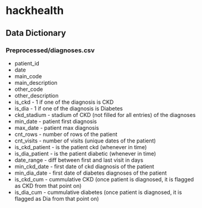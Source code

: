 # hackhealth

## Data Dictionary 

### Preprocessed/diagnoses.csv
* patient_id
* date
* main_code
* main_description
* other_code
* other_description
* is_ckd - 1 if one of the diagnosis is CKD
* is_dia - 1 if one of the diagnosis is Diabetes
* ckd_stadium	- stadium of CKD (not filled for all entries) of the diagnoses
* min_date	- patient first diagnosis
* max_date	- patient max diagnosis
* cnt_rows	- number of rows of the patient
* cnt_visits	- number of visits (unique dates of the patient)
* is_ckd_patient	- is the patient ckd (whenever in time)
* is_dia_patient	- is the patient diabetic (whenever in time)
* date_range	- diff between first and last visit in days
* min_ckd_date	- first date of ckd diagnosis of the patient
* min_dia_date	- first date of diabetes diagnoses of the patient
* is_ckd_cum	- cummulative CKD (once patient is diagnosed, it is flagged as CKD from that point on)
* is_dia_cum - cummulative diabetes (once patient is diagnosed, it is flagged as Dia from that point on)
